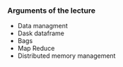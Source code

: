 ### Arguments of the lecture


+ Data managment
+ Dask dataframe
+ Bags
+ Map Reduce
+ Distributed memory management
